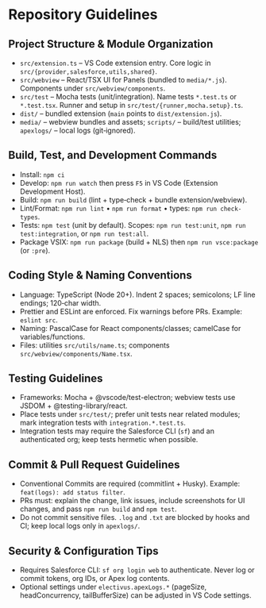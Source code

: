# Repository Guidelines

## Project Structure & Module Organization
- `src/extension.ts` – VS Code extension entry. Core logic in `src/{provider,salesforce,utils,shared}`.
- `src/webview` – React/TSX UI for Panels (bundled to `media/*.js`). Components under `src/webview/components`.
- `src/test` – Mocha tests (unit/integration). Name tests `*.test.ts` or `*.test.tsx`. Runner and setup in `src/test/{runner,mocha.setup}.ts`.
- `dist/` – bundled extension (`main` points to `dist/extension.js`).
- `media/` – webview bundles and assets; `scripts/` – build/test utilities; `apexlogs/` – local logs (git‑ignored).

## Build, Test, and Development Commands
- Install: `npm ci`
- Develop: `npm run watch` then press `F5` in VS Code (Extension Development Host).
- Build: `npm run build` (lint + type‑check + bundle extension/webview).
- Lint/Format: `npm run lint` • `npm run format` • types: `npm run check-types`.
- Tests: `npm test` (unit by default). Scopes: `npm run test:unit`, `npm run test:integration`, or `npm run test:all`.
- Package VSIX: `npm run package` (build + NLS) then `npm run vsce:package` (or `:pre`).

## Coding Style & Naming Conventions
- Language: TypeScript (Node 20+). Indent 2 spaces; semicolons; LF line endings; 120‑char width.
- Prettier and ESLint are enforced. Fix warnings before PRs. Example: `eslint src`.
- Naming: PascalCase for React components/classes; camelCase for variables/functions.
- Files: utilities `src/utils/name.ts`; components `src/webview/components/Name.tsx`.

## Testing Guidelines
- Frameworks: Mocha + @vscode/test-electron; webview tests use JSDOM + @testing-library/react.
- Place tests under `src/test/`; prefer unit tests near related modules; mark integration tests with `integration.*.test.ts`.
- Integration tests may require the Salesforce CLI (`sf`) and an authenticated org; keep tests hermetic when possible.

## Commit & Pull Request Guidelines
- Conventional Commits are required (commitlint + Husky). Example: `feat(logs): add status filter`.
- PRs must: explain the change, link issues, include screenshots for UI changes, and pass `npm run build` and `npm test`.
- Do not commit sensitive files. `.log` and `.txt` are blocked by hooks and CI; keep local logs only in `apexlogs/`.

## Security & Configuration Tips
- Requires Salesforce CLI: `sf org login web` to authenticate. Never log or commit tokens, org IDs, or Apex log contents.
- Optional settings under `electivus.apexLogs.*` (pageSize, headConcurrency, tailBufferSize) can be adjusted in VS Code settings.
